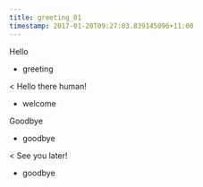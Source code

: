 ```yaml
---
title: greeting_01
timestamp: 2017-01-20T09:27:03.839145096+11:00
---
```


Hello
* greeting

< Hello there human!
* welcome

Goodbye
* goodbye

< See you later!
* goodbye
